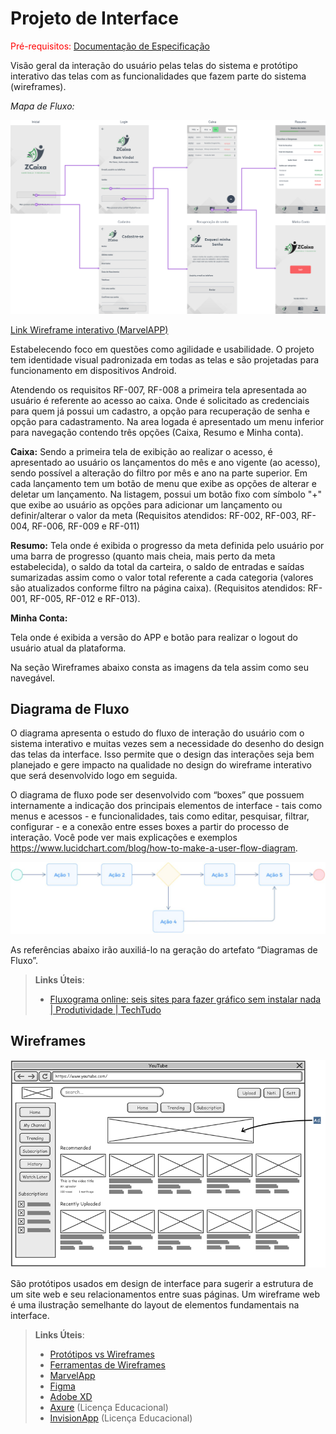 
# Projeto de Interface

<span style="color:red">Pré-requisitos: <a href="2-Especificação do Projeto.md"> Documentação de Especificação</a></span>

Visão geral da interação do usuário pelas telas do sistema e protótipo interativo das telas com as funcionalidades que fazem parte do sistema (wireframes).

*Mapa de Fluxo:*

![Mapa de Fluxo](img/flowmap.png)

[Link Wireframe interativo (MarvelAPP)](https://marvelapp.com/prototype/6a20jd5)

Estabelecendo foco em questões como agilidade e usabilidade. O projeto tem identidade visual padronizada em todas as telas e são projetadas para funcionamento em dispositivos Android.

 Atendendo os requisitos RF-007, RF-008 a primeira tela apresentada ao usuário é referente ao acesso ao caixa. Onde é solicitado as credenciais para quem já possui um cadastro, a opção para recuperação de senha e opção para cadastramento.
 Na area logada é apresentado um menu inferior para navegação contendo três opções (Caixa, Resumo e Minha conta).
 
 **Caixa:** Sendo a primeira tela de exibição ao realizar o acesso, é apresentado ao usuário os lançamentos do mês e ano vigente (ao acesso), sendo possível a alteração do filtro por mês e ano na parte superior. Em cada lançamento tem um botão de menu que exibe as opções de alterar e deletar um lançamento. Na listagem, possui um botão fixo com símbolo "+" que exibe ao usuário as opções para adicionar um lançamento ou definir/alterar o valor da meta (Requisitos atendidos: RF-002, RF-003, RF-004, RF-006, RF-009 e RF-011) 
 
 **Resumo:** Tela onde é exibida o progresso da meta definida pelo usuário por uma barra de progresso (quanto mais cheia, mais perto da meta estabelecida), o saldo da total da carteira, o saldo de entradas e saídas sumarizadas assim como o valor total referente a cada categoria (valores são atualizados conforme filtro na página caixa). (Requisitos atendidos: RF-001, RF-005, RF-012 e RF-013).

**Minha Conta:**

Tela onde é exibida a versão do APP e botão para realizar o logout do usuário atual da plataforma.

Na seção Wireframes abaixo consta as imagens da tela assim como seu navegável.


## Diagrama de Fluxo

O diagrama apresenta o estudo do fluxo de interação do usuário com o sistema interativo e  muitas vezes sem a necessidade do desenho do design das telas da interface. Isso permite que o design das interações seja bem planejado e gere impacto na qualidade no design do wireframe interativo que será desenvolvido logo em seguida.

O diagrama de fluxo pode ser desenvolvido com “boxes” que possuem internamente a indicação dos principais elementos de interface - tais como menus e acessos - e funcionalidades, tais como editar, pesquisar, filtrar, configurar - e a conexão entre esses boxes a partir do processo de interação. Você pode ver mais explicações e exemplos https://www.lucidchart.com/blog/how-to-make-a-user-flow-diagram.

![Exemplo de Diagrama de Fluxo](img/diagramafluxo2.jpg)

As referências abaixo irão auxiliá-lo na geração do artefato “Diagramas de Fluxo”.

> **Links Úteis**:
> - [Fluxograma online: seis sites para fazer gráfico sem instalar nada | Produtividade | TechTudo](https://www.techtudo.com.br/listas/2019/03/fluxograma-online-seis-sites-para-fazer-grafico-sem-instalar-nada.ghtml)

## Wireframes

![Exemplo de Wireframe](img/wireframe-example.png)

São protótipos usados em design de interface para sugerir a estrutura de um site web e seu relacionamentos entre suas páginas. Um wireframe web é uma ilustração semelhante do layout de elementos fundamentais na interface.
 
> **Links Úteis**:
> - [Protótipos vs Wireframes](https://www.nngroup.com/videos/prototypes-vs-wireframes-ux-projects/)
> - [Ferramentas de Wireframes](https://rockcontent.com/blog/wireframes/)
> - [MarvelApp](https://marvelapp.com/developers/documentation/tutorials/)
> - [Figma](https://www.figma.com/)
> - [Adobe XD](https://www.adobe.com/br/products/xd.html#scroll)
> - [Axure](https://www.axure.com/edu) (Licença Educacional)
> - [InvisionApp](https://www.invisionapp.com/) (Licença Educacional)

